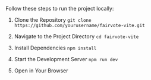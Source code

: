 Follow these steps to run the project locally:

1. Clone the Repository
`git clone https://github.com/yourusername/fairvote-vite.git`

2. Navigate to the Project Directory
`cd fairvote-vite`

3. Install Dependencies
`npm install`

4. Start the Development Server
`npm run dev`

5. Open in Your Browser
